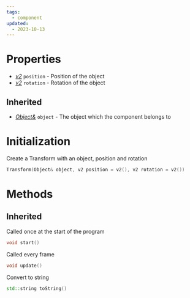 ```yaml
---
tags:
  - component
updated:
  - 2023-10-13
---
```


# Properties
* *[v2](Vector.md#Vector2)* `position` - Position of the object
* *[v2](Vector.md#Vector2)* `rotation` - Rotation of the object

## Inherited
* *[Object&](Object)* `object` - The object which the component belongs to

# Initialization
Create a Transform with an object, position and rotation
```cpp
Transform(Object& object, v2 position = v2(), v2 rotation = v2())
```

# Methods

## Inherited
Called once at the start of the program
```cpp
void start()
```

Called every frame
```cpp
void update()
```

Convert to string
```cpp
std::string toString()
```

